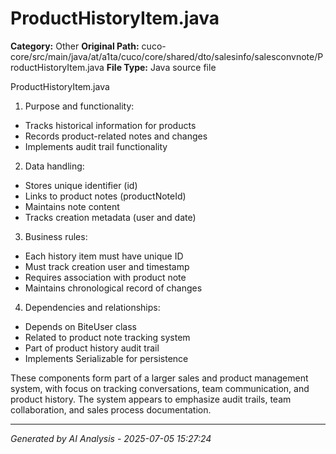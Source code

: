# ProductHistoryItem.java

**Category:** Other
**Original Path:** cuco-core/src/main/java/at/a1ta/cuco/core/shared/dto/salesinfo/salesconvnote/ProductHistoryItem.java
**File Type:** Java source file

ProductHistoryItem.java
1. Purpose and functionality:
- Tracks historical information for products
- Records product-related notes and changes
- Implements audit trail functionality

2. Data handling:
- Stores unique identifier (id)
- Links to product notes (productNoteId)
- Maintains note content
- Tracks creation metadata (user and date)

3. Business rules:
- Each history item must have unique ID
- Must track creation user and timestamp
- Requires association with product note
- Maintains chronological record of changes

4. Dependencies and relationships:
- Depends on BiteUser class
- Related to product note tracking system
- Part of product history audit trail
- Implements Serializable for persistence

These components form part of a larger sales and product management system, with focus on tracking conversations, team communication, and product history. The system appears to emphasize audit trails, team collaboration, and sales process documentation.

---
*Generated by AI Analysis - 2025-07-05 15:27:24*
